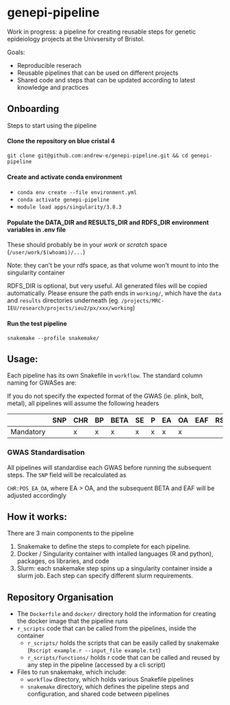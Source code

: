 # genepi-pipeline

Work in progress: a pipeline for creating reusable steps for genetic epideiology projects at the Univsersity of Bristol.

Goals:
* Reproducible reserach
* Reusable pipelines that can be used on different projects
* Shared code and steps that can be updated according to latest knowledge and practices

## Onboarding

Steps to start using the pipeline
#### Clone the repository on blue cristal 4
`git clone git@github.com:andrew-e/genepi-pipeline.git && cd genepi-pipeline`

#### Create and activate conda environment
* `conda env create --file environment.yml`
* `conda activate genepi-pipeline`
* `module load apps/singularity/3.8.3`

#### Populate the DATA_DIR and RESULTS_DIR and RDFS_DIR environment variables in .env file
These should probably be in your *work* or *scratch* space (`/user/work/$(whoami)/...`)

Note: they can't be your rdfs space, as that volume won't mount to into the singularity container

RDFS_DIR is optional, but very useful.  All generated files will be copied automatically.  Please ensure the path
ends in `working/`, which have the `data` and `results` directories underneath (eg. `/projects/MRC-IEU/research/projects/ieu2/px/xxx/working`)

#### Run the test pipeline
`snakemake --profile snakemake/`

## Usage:

Each pipeline has its own Snakefile in `workflow`.  The standard column naming for GWASes are:

If you do not specify the expected format of the GWAS (ie. plink, bolt, metal), all pipelines will assume the following
headers

|           | SNP | CHR | BP  | BETA | SE  | P   | EA  | OA  | EAF | RSID | OR  | OR_LB | OR_UB |
|-----------|-----|-----|-----|------|-----|-----|-----|-----|-----|:-----|-----|-------|-------|
| Mandatory |     | x   | x   | x    | x   | x   | x   | x   |     |      |     |       |       |

### GWAS Standardisation

All pipelines will standardise each GWAS before running the subsequent steps.  The `SNP` field will be recalculated as

`CHR:POS_EA_OA`, where EA > OA, and the subsequent BETA and EAF will be adjusted accordingly


## How it works:

There are 3 main components to the pipeline
1. Snakemake to define the steps to complete for each pipeline.
2. Docker / Singularity container with intalled languages (R and python), packages, os libraries, and code
3. Slurm: each snakemake step spins up a singularity container inside a slurm job.  Each step can specify different slurm requirements.

## Repository Organisation

* The `Dockerfile` and `docker/` directory hold the information for creating the docker image that the pipeline runs
* `r_scripts` code that can be called from the pipelines, inside the container
  * `r_scripts/` holds the scripts that can be easily called by snakemake (`Rscript example.r --input_file example.txt`)
  * `r_scripts/functions/` holds r code that can be called and reused by any step in the pipeline (accessed by a cli script)
* Files to run snakemake, which include:
  * `workflow` directory, which holds various Snakefile pipelines
  * `snakemake` directory, which defines the pipeline steps and configuration, and shared code between pipelines
